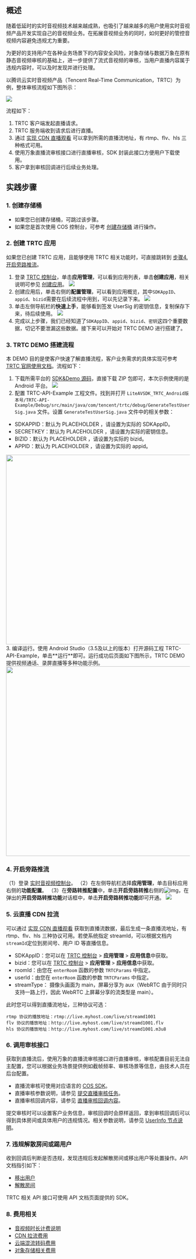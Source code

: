 

## 概述

随着低延时的实时音视频技术越来越成熟，也吸引了越来越多的用户使用实时音视频产品开发实现自己的音视频业务。在拓展音视频业务的同时，如何更好的管控音视频内容避免违规尤为重要。

为更好的支持用户在各种业务场景下的内容安全风险，对象存储与数据万象在原有静态音视频审核的基础上，进一步提供了流式音视频的审核，当用户直播内容属于违规内容时，可以及时发现并进行处理。

以腾讯云实时音视频产品（Tencent Real-Time Communication，TRTC）为例，整体审核流程如下图所示：

![](https://qcloudimg.tencent-cloud.cn/raw/d4aad5897e217133ee01da1399033126.png)

流程如下：

1. TRTC 客户端发起直播请求。
2. TRTC 服务端收到请求后进行直播。
3. 通过 [实现 CDN 直播观看](https://cloud.tencent.com/document/product/647/16826) 可以拿到所需的直播流地址，有 rtmp、flv、hls 三种格式可用。
4. 使用万象直播流审核接口进行直播审核，SDK 封装此接口方便用户下载使用。
5. 客户拿到审核回调进行后续业务处理。

## 实践步骤

### 1. 创建存储桶
- 如果您已创建存储桶，可跳过该步骤。
- 如果您是首次使用 COS 控制台，可参考 [创建存储桶](https://cloud.tencent.com/document/product/436/13309) 进行操作。



### 2. 创建 TRTC 应用

如果您已创建 TRTC 应用，且能够使用 TRTC 相关功能时，可直接跳转到 [步骤4. 开启旁路推流](#4)。

1. 登录 [TRTC 控制台](https://console.cloud.tencent.com/trtc)，单击**应用管理**，可以看到应用列表，单击**创建应用**，相关说明可参见 [创建应用](https://cloud.tencent.com/document/product/647/50493)。
  ![](https://qcloudimg.tencent-cloud.cn/raw/136541b1d562d4f221ec9be857f61e78.png)
2. 创建应用后，单击右侧的**配置管理**，可以看到应用概览，其中`SDKAppID`、`appid`、`bizid`需要在后续流程中用到，可以先记录下来。
  ![](https://qcloudimg.tencent-cloud.cn/raw/65da6d2bd9fba3cdc18ffe4ce636135d.png)
3. 单击左侧导航栏的**快速上手**，能够看到签发 UserSig 的密钥信息，复制保存下来，待后续使用。
  ![](https://qcloudimg.tencent-cloud.cn/raw/c2f1d34a393b26884f2cb338e39518b9.png)
4. 完成以上步骤，我们已经知道了`SDKAppID`、`appid`、`bizid`、`密钥`这四个重要数据，切记不要泄漏这些数据。接下来可以开始对 TRTC DEMO 进行搭建了。



### 3. TRTC DEMO 搭建流程

本 DEMO 目的是使客户快速了解直播流程，客户业务需求的具体实现可参考 [TRTC 官网使用文档](https://cloud.tencent.com/document/product/647)。流程如下：

1. 下载所需平台的 [SDK&Demo 源码](https://console.cloud.tencent.com/trtc/helpcenter)，直接下载 ZIP 包即可，本次示例使用的是 Android 平台。
![](https://qcloudimg.tencent-cloud.cn/raw/4b0b6b3a718ed47f87da912d4e27e128.png)
2. 配置 TRTC-API-Example 工程文件。找到并打开 `LiteAVSDK_TRTC_Android版本号/TRTC-API-Example/Debug/src/main/java/com/tencent/trtc/debug/GenerateTestUserSig.java` 文件。设置 `GenerateTestUserSig.java` 文件中的相关参数：
 - SDKAPPID：默认为 PLACEHOLDER ，请设置为实际的 SDKAppID。
 - SECRETKEY：默认为 PLACEHOLDER ，请设置为实际的密钥信息。
 - BIZID：默认为 PLACEHOLDER ，请设置为实际的 bizid。
 - APPID：默认为 PLACEHOLDER ，请设置为实际的 appid。
<img style="width:518px; max-width: inherit;" src="https://qcloudimg.tencent-cloud.cn/raw/4fbf3547ccb1ed2f60b8fd89c0ce236e.png" />
3. 编译运行。使用 Android Studio（3.5及以上的版本）打开源码工程 TRTC-API-Example，单击**运行**即可。运行成功后页面如下图所示，TRTC DEMO 提供视频通话、录屏直播等多种功能示例。
<img style="width:518px; max-width: inherit;" src="https://qcloudimg.tencent-cloud.cn/raw/39e35346a1072f30e6736800ba1c0159.png" />


[](id:4)

### 4. 开启旁路推流

（1）登录 [实时音视频控制台](https://console.cloud.tencent.com/trtc)。
（2）在左侧导航栏选择**应用管理**，单击目标应用右侧的**功能配置**。
（3）在**旁路转推配置**中，单击**开启旁路转推**右侧的![img](https://main.qcloudimg.com/raw/5f58afe211aa033037e5c0b793023b49.png)，在弹出的**开启旁路转推功能**对话框中，单击**开启旁路转推功能**即可开通。
![](https://qcloudimg.tencent-cloud.cn/raw/eace3daf2690b61e0d493a1f1846b0a2.png)



### 5. 云直播 CDN 拉流

可以通过 [实现 CDN 直播观看](https://cloud.tencent.com/document/product/647/16826) 获取到直播流数据，最后生成一条直播流地址，有 rtmp、flv、hls 三种协议可用。若使系统指定 streamId，可以根据文档内`streamId`定位到房间号、用户 ID 等直播信息。

- SDKAppID：您可以在 [TRTC 控制台](https://console.cloud.tencent.com/trtc/app) > **应用管理** > **应用信息**中获取。
- bizid：您可以在 [TRTC 控制台](https://console.cloud.tencent.com/trtc/app) > **应用管理** > **应用信息**中获取。
- roomId：由您在 `enterRoom` 函数的参数 `TRTCParams` 中指定。
- userId：由您在 `enterRoom` 函数的参数 `TRTCParams` 中指定。
- streamType： 摄像头画面为 main，屏幕分享为 aux（WebRTC 由于同时只支持一路上行，因此 WebRTC 上屏幕分享的流类型是 main）。

此时您可以得到直播流地址，三种协议可选：

```
rtmp 协议的播放地址：rtmp://live.myhost.com/live/streamd1001
flv 协议的播放地址：http://live.myhost.com/live/streamd1001.flv
hls 协议的播放地址：http://live.myhost.com/live/streamd1001.m3u8
```



### 6. 调用审核接口

获取到直播流后，使用万象的直播流审核接口进行直播审核，审核配置目前无法自主配置，您可以根据业务场景提供例如截帧频率、审核场景等信息，由技术人员在后台配置。

- 直播流审核可使用对应语言的 [COS SDK](https://cloud.tencent.com/document/product/436/6474)。
- 直播审核参数说明，请参见 [提交直播审核任务](https://cloud.tencent.com/document/product/436/76260)。
- 直播审核回调内容，请参见 [直播审核回调内容](https://cloud.tencent.com/document/product/436/76267)。

提交审核时可以设置客户业务信息，审核回调时会原样返回，拿到审核回调后可以得到具体房间或具体用户的违规情况。相关参数说明，请参见 [UserInfo 节点说明](https://cloud.tencent.com/document/product/436/76260#.E8.AF.B7.E6.B1.82)。





### 7. 违规解散房间或踢用户

收到回调后判断是否违规，发现违规后发起解散房间或移出用户等处置操作。API 文档指引如下：

- [移出用户](https://cloud.tencent.com/document/product/647/40496)
- [解散房间](https://cloud.tencent.com/document/product/647/50089)

TRTC 相关 API 接口可使用 API 文档页面提供的 SDK。



### 8. 费用相关

- [音视频时长计费说明](https://cloud.tencent.com/document/product/647/44248)
- [CDN 拉流费用](https://cloud.tencent.com/document/product/267/34175)
- [云端混流转码费用](https://cloud.tencent.com/document/product/647/49446)
- [对象存储相关费用](https://cloud.tencent.com/document/product/436/53482)
